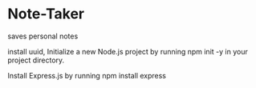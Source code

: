 # Note-Taker
saves personal notes



install uuid, 
Initialize a new Node.js project by running npm init -y in your project directory.

Install Express.js by running npm install express